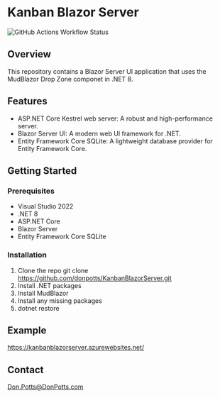 # Kanban Blazor Server

![GitHub Actions Workflow Status](https://img.shields.io/github/actions/workflow/status/donpotts/KanbanBlazorServer/KanbanBlazorServer.yml?logo=github)

## Overview

This repository contains a Blazor Server UI application that uses the MudBlazor Drop Zone componet in .NET 8.

## Features

- ASP.NET Core Kestrel web server: A robust and high-performance server.
- Blazor Server UI: A modern web UI framework for .NET.
- Entity Framework Core SQLite: A lightweight database provider for Entity Framework Core.

## Getting Started

### Prerequisites

- Visual Studio 2022
- .NET 8
- ASP.NET Core
- Blazor Server
- Entity Framework Core SQLite

### Installation

1. Clone the repo
  git clone https://github.com/donpotts/KanbanBlazorServer.git
2. Install .NET packages
3. Install MudBlazor
4. Install any missing packages
5. dotnet restore

## Example

https://kanbanblazorserver.azurewebsites.net/

## Contact

Don.Potts@DonPotts.com
